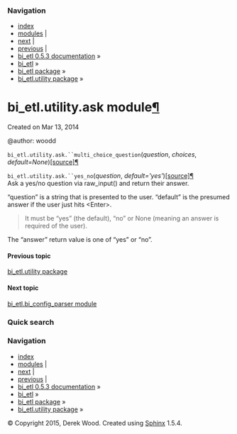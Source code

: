 ### Navigation

-   [index](genindex.md "General Index")
-   [modules](py-modindex.md "Python Module Index") |
-   [next](bi_etl.bi_config_parser.md "bi_etl.bi_config_parser module") |
-   [previous](bi_etl.utility.md "bi_etl.utility package") |
-   [bi\_etl 0.5.3 documentation](index.md) »
-   [bi\_etl](modules.md) »
-   [bi\_etl package](bi_etl.md) »
-   [bi\_etl.utility package](bi_etl.utility.md) »

<span id="bi-etl-utility-ask-module"></span>
bi\_etl.utility.ask module<a href="#module-bi_etl.utility.ask" class="headerlink" title="Permalink to this headline">¶</a>
==========================================================================================================================

Created on Mar 13, 2014

@author: woodd

 `bi_etl.utility.ask.``multi_choice_question`<span class="sig-paren">(</span>*question*, *choices*, *default=None*<span class="sig-paren">)</span><a href="_modules/bi_etl/utility/ask.md#multi_choice_question" class="reference internal"><span class="viewcode-link">[source]</span></a><a href="#bi_etl.utility.ask.multi_choice_question" class="headerlink" title="Permalink to this definition">¶</a>  

<!-- -->

 `bi_etl.utility.ask.``yes_no`<span class="sig-paren">(</span>*question*, *default='yes'*<span class="sig-paren">)</span><a href="_modules/bi_etl/utility/ask.md#yes_no" class="reference internal"><span class="viewcode-link">[source]</span></a><a href="#bi_etl.utility.ask.yes_no" class="headerlink" title="Permalink to this definition">¶</a>  
Ask a yes/no question via raw\_input() and return their answer.

“question” is a string that is presented to the user. “default” is the presumed answer if the user just hits &lt;Enter&gt;.

> It must be “yes” (the default), “no” or None (meaning an answer is required of the user).

The “answer” return value is one of “yes” or “no”.

#### Previous topic

[bi\_etl.utility package](bi_etl.utility.md "previous chapter")

#### Next topic

[bi\_etl.bi\_config\_parser module](bi_etl.bi_config_parser.md "next chapter")

### Quick search

### Navigation

-   [index](genindex.md "General Index")
-   [modules](py-modindex.md "Python Module Index") |
-   [next](bi_etl.bi_config_parser.md "bi_etl.bi_config_parser module") |
-   [previous](bi_etl.utility.md "bi_etl.utility package") |
-   [bi\_etl 0.5.3 documentation](index.md) »
-   [bi\_etl](modules.md) »
-   [bi\_etl package](bi_etl.md) »
-   [bi\_etl.utility package](bi_etl.utility.md) »

© Copyright 2015, Derek Wood. Created using [Sphinx](http://sphinx-doc.org/) 1.5.4.
